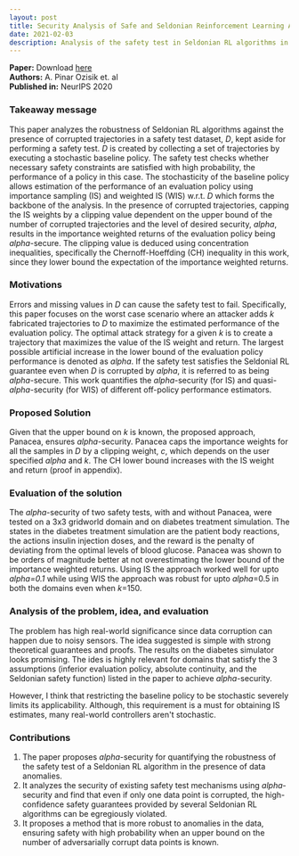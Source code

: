 ```yaml
---
layout: post
title: Security Analysis of Safe and Seldonian Reinforcement Learning Algorithms
date: 2021-02-03
description: Analysis of the safety test in Seldonian RL algorithms in the presence of adversarial attacks 
---
```


**Paper:** Download <a href="https://papers.nips.cc/paper/2020/hash/65ae450c5536606c266f49f1c08321f2-Abstract.html" target="_blank">here</a>  
**Authors:** A. Pinar Ozisik et. al  
**Published in:** NeurIPS 2020

### Takeaway message
This paper analyzes the robustness of Seldonian RL algorithms against the presence of corrupted trajectories in a safety test dataset, *D*, kept aside for performing a safety test. *D* is created by collecting a set of trajectories by executing a stochastic baseline policy. The safety test checks whether necessary safety constraints are satisfied with high probability, the performance of a policy in this case. The stochasticity of the baseline policy allows estimation of the performance of an evaluation policy using importance sampling (IS) and weighted IS (WIS) w.r.t. *D* which forms the backbone of the analysis. In the presence of corrupted trajectories, capping the IS weights by a clipping value dependent on the upper bound of the number of corrupted trajectories and the level of desired security, *alpha*, results in the importance weighted returns of the evaluation policy being *alpha*-secure. The clipping value is deduced using concentration inequalities, specifically the Chernoff-Hoeffding (CH) inequality in this work, since they lower bound the expectation of the importance weighted returns.

### Motivations
Errors and missing values in *D* can cause the safety test to fail. Specifically, this paper focuses on the worst case scenario where an attacker adds *k* fabricated trajectories to *D* to maximize the estimated performance of the evaluation policy. The optimal attack strategy for a given *k* is to create a trajectory that maximizes the value of the IS weight and return. The largest possible artificial increase in the lower bound of the evaluation policy performance is denoted as *alpha*. If the safety test satisfies the Seldonial RL guarantee even when *D* is corrupted by *alpha*, it is referred to as being *alpha*-secure. This work quantifies the *alpha*-security (for IS) and quasi-*alpha*-security (for WIS) of different off-policy performance estimators.

### Proposed Solution
Given that the upper bound on *k* is known, the proposed approach, Panacea, ensures *alpha*-security. Panacea caps the importance weights for all the samples in *D* by a clipping weight, *c*, which depends on the user specified *alpha* and *k*. The CH lower bound increases with the IS weight and return (proof in appendix). 

### Evaluation of the solution
The *alpha*-security of two safety tests, with and without Panacea, were tested on a 3x3 gridworld domain and on diabetes treatment simulation. The states in the diabetes treatment simulation are the patient body reactions, the actions insulin injection doses, and the reward is the penalty of deviating from the optimal levels of blood glucose. Panacea was shown to be orders of magnitude better at not overestimating the lower bound of the importance weighted returns. Using IS the approach worked well for upto *alpha=0.1* while using WIS the approach was robust for upto *alpha*=0.5 in both the domains even when *k*=150. 

### Analysis of the problem, idea, and evaluation
The problem has high real-world significance since data corruption can happen due to noisy sensors. The idea suggested is simple with strong theoretical guarantees and proofs. The results on the diabetes simulator looks promising. The ides is highly relevant for domains that satisfy the 3 assumptions (inferior evaluation policy, absolute continuity, and the Seldonian safety function) listed in the paper to achieve *alpha*-security.

However, I think that restricting the baseline policy to be stochastic severely limits its applicability. Although, this requirement is a must for obtaining IS estimates, many real-world controllers aren't stochastic.

### Contributions
1. The paper proposes *alpha*-security for quantifying the robustness of the safety test of a Seldonian RL algorithm in the presence of data anomalies.
2. It analyzes the security of existing safety test mechanisms using *alpha*-security and find that even if only one data point is corrupted, the high-confidence safety guarantees provided by several Seldonian RL algorithms can be egregiously violated.
3. It proposes a method that is more robust to anomalies in the data, ensuring safety with high probability when an upper bound on the number of adversarially corrupt data points is known. 
